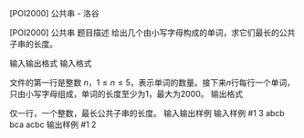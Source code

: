 



[POI2000] 公共串 - 洛谷














[POI2000] 公共串
题目描述
给出几个由小写字母构成的单词，求它们最长的公共子串的长度。

输入输出格式
输入格式

文件的第一行是整数 $n$，$1\le n \le 5$，表示单词的数量。接下来$n$行每行一个单词，只由小写字母组成，单词的长度至少为$1$，最大为$2000$。
输出格式

仅一行，一个整数，最长公共子串的长度。
输入输出样例
输入样例 #1
3
abcb
bca
acbc
输出样例 #1
2






